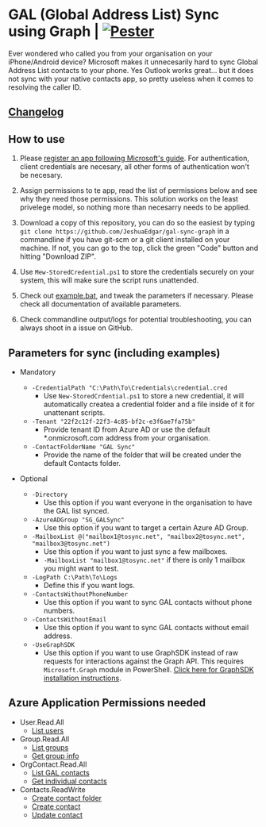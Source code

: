 # GAL (Global Address List) Sync using Graph | [![Pester](https://github.com/JeshuaEdgar/gal-sync-graph/actions/workflows/pester.yml/badge.svg)](https://github.com/JeshuaEdgar/gal-sync-graph/actions/workflows/pester.yml)

Ever wondered who called you from your organisation on your iPhone/Android device? Microsoft makes it unnecesarily hard to sync Global Address List contacts to your phone. Yes Outlook works great... but it does not sync with your native contacts app, so pretty useless when it comes to resolving the caller ID.

## [Changelog](CHANGELOG.md)

## How to use

1. Please [register an app following Microsoft's guide](https://learn.microsoft.com/en-us/azure/active-directory/develop/quickstart-register-app#register-an-application).
   For authentication, client credentials are necesary, all other forms of authentication won't be necesary.

2. Assign permissions to te app, read the list of permissions below and see why they need those permissions. This solution works on the least privelege model, so nothing more than necesarry needs to be applied.

3. Download a copy of this repository, you can do so the easiest by typing `git clone https://github.com/JeshuaEdgar/gal-sync-graph` in a commandline if you have git-scm or a git client installed on your machine. If not, you can go to the top, click the green "Code" button and hitting "Download ZIP".

4. Use `Mew-StoredCredential.ps1` to store the credentials securely on your system, this will make sure the script runs unattended.

5. Check out [example.bat](example.bat), and tweak the parameters if necessary. Please check all documentation of available parameters.

6. Check commandline output/logs for potential troubleshooting, you can always shoot in a issue on GitHub.

## Parameters for sync (including examples)

- Mandatory

  - `-CredentialPath "C:\Path\To\Credentials\credential.cred`
    - Use `New-StoredCrdential.ps1` to store a new credential, it will automatically createa a credential folder and a file inside of it for unattenant scripts.
  - `-Tenant "22f2c12f-22f3-4c85-bf2c-e3f6ae7fa75b"`
    - Provide tenant ID from Azure AD or use the default \*.onmicrosoft.com address from your organisation.
  - `-ContactFolderName "GAL Sync"`
    - Provide the name of the folder that will be created under the default Contacts folder.

- Optional
  - `-Directory`
    - Use this option if you want everyone in the organisation to have the GAL list synced.
  - `-AzureADGroup "SG_GALSync"`
    - Use this option if you want to target a certain Azure AD Group.
  - `-MailboxList @("mailbox1@tosync.net", "mailbox2@tosync.net", "mailbox3@tosync.net")`
    - Use this option if you want to just sync a few mailboxes.
    - `-MailboxList "mailbox1@tosync.net"` if there is only 1 mailbox you might want to test.
  - `-LogPath C:\Path\To\Logs`
    - Define this if you want logs.
  - `-ContactsWithoutPhoneNumber`
    - Use this option if you want to sync GAL contacts without phone numbers.
  - `-ContactsWithoutEmail`
    - Use this option if you want to sync GAL contacts without email address.
  - `-UseGraphSDK`
    - Use this option if you want to use GraphSDK instead of raw requests for interactions against the Graph API. This requires `Microsoft.Graph` module in PowerShell. [Click here for GraphSDK installation instructions](https://learn.microsoft.com/en-us/powershell/microsoftgraph/installation).
## Azure Application Permissions needed

- User.Read.All
  - [List users](https://learn.microsoft.com/en-us/graph/api/user-list)
- Group.Read.All
  - [List groups](https://learn.microsoft.com/en-us/graph/api/group-list)
  - [Get group info](https://learn.microsoft.com/en-us/graph/api/group-get)
- OrgContact.Read.All
  - [List GAL contacts](https://learn.microsoft.com/en-us/graph/api/orgcontact-list)
  - [Get individual contacts](https://learn.microsoft.com/en-us/graph/api/orgcontact-get)
- Contacts.ReadWrite
  - [Create contact folder](https://learn.microsoft.com/en-us/graph/api/user-post-contactfolders)
  - [Create contact](https://learn.microsoft.com/en-us/graph/api/user-post-contacts)
  - [Update contact](https://learn.microsoft.com/en-us/graph/api/contact-update)
